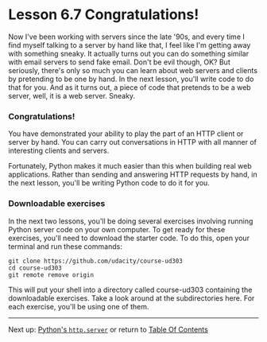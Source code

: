 # Lesson 6.7 Congratulations!

Now I've been working with servers since the late '90s, and every time I find myself talking to a server by hand like that, I feel like I'm getting away with something sneaky. It actually turns out you can do something similar with email servers to send fake email. Don't be evil though, OK? But seriously, there's only so much you can learn about web servers and clients by pretending to be one by hand. In the next lesson, you'll write code to do that for you. And as it turns out, a piece of code that pretends to be a web server, well, it is a web server. Sneaky.

### Congratulations!
You have demonstrated your ability to play the part of an HTTP client or server by hand. You can carry out conversations in HTTP with all manner of interesting clients and servers.

Fortunately, Python makes it much easier than this when building real web applications. Rather than sending and answering HTTP requests by hand, in the next lesson, you'll be writing Python code to do it for you.

### Downloadable exercises
In the next two lessons, you'll be doing several exercises involving running Python server code on your own computer. To get ready for these exercises, you'll need to download the starter code. To do this, open your terminal and run these commands:
```
git clone https://github.com/udacity/course-ud303
cd course-ud303
git remote remove origin
```
This will put your shell into a directory called course-ud303 containing the downloadable exercises. Take a look around at the subdirectories here. For each exercise, you'll be using one of them.

- - -
Next up: [Python's `http.server`](ND024_Part4_Lesson07_01.md) or return to [Table Of Contents](./ND024_TableOfContents.md)
